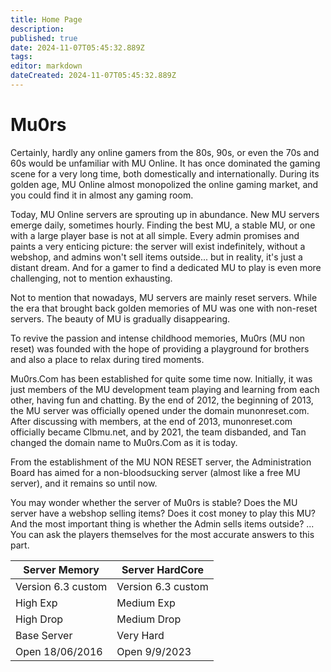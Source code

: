 ```yaml
---
title: Home Page
description: 
published: true
date: 2024-11-07T05:45:32.889Z
tags: 
editor: markdown
dateCreated: 2024-11-07T05:45:32.889Z
---
```


# Mu0rs

Certainly, hardly any online gamers from the 80s, 90s, or even the 70s and 60s would be unfamiliar with MU Online. It has once dominated the gaming scene for a very long time, both domestically and internationally. During its golden age, MU Online almost monopolized the online gaming market, and you could find it in almost any gaming room.

Today, MU Online servers are sprouting up in abundance. New MU servers emerge daily, sometimes hourly. Finding the best MU, a stable MU, or one with a large player base is not at all simple. Every admin promises and paints a very enticing picture: the server will exist indefinitely, without a webshop, and admins won't sell items outside... but in reality, it's just a distant dream. And for a gamer to find a dedicated MU to play is even more challenging, not to mention exhausting.

Not to mention that nowadays, MU servers are mainly reset servers. While the era that brought back golden memories of MU was one with non-reset servers. The beauty of MU is gradually disappearing.

To revive the passion and intense childhood memories, Mu0rs (MU non reset) was founded with the hope of providing a playground for brothers and also a place to relax during tired moments.

Mu0rs.Com has been established for quite some time now. Initially, it was just members of the MU development team playing and learning from each other, having fun and chatting. By the end of 2012, the beginning of 2013, the MU server was officially opened under the domain munonreset.com. After discussing with members, at the end of 2013, munonreset.com officially became Clbmu.net, and by 2021, the team disbanded, and Tan changed the domain name to Mu0rs.Com as it is today.

From the establishment of the MU NON RESET server, the Administration Board has aimed for a non-bloodsucking server (almost like a free MU server), and it remains so until now.

You may wonder whether the server of Mu0rs is stable? Does the MU server have a webshop selling items? Does it cost money to play this MU? And the most important thing is whether the Admin sells items outside? ... You can ask the players themselves for the most accurate answers to this part.

| Server Memory  | Server HardCore |
|---|---|
| Version 6.3 custom | Version 6.3 custom |
| High Exp | Medium Exp |
| High Drop  | Medium Drop |
| Base Server | Very Hard |
| Open 18/06/2016 | Open 9/9/2023 |